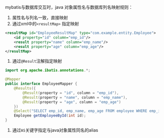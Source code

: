 mybatis与数据库交互时，java 对象属性名与数据库列名映射规则：
1. 属性名与列名一致，直接映射
2. 通过xml中的`<resultMap>` 指定映射

```xml
<resultMap id="EmployeeResultMap" type="com.example.entity.Employee">
    <id property="id" column="emp_id"/>
    <result property="name" column="emp_name"/>
    <result property="age" column="emp_age"/>
</resultMap>
```
1. 通过`@Result`注解指定映射

```java
import org.apache.ibatis.annotations.*;

@Mapper
public interface EmployeeMapper {
    @Results({
        @Result(property = "id", column = "emp_id"),
        @Result(property = "name", column = "emp_name"),
        @Result(property = "age", column = "emp_age")
    })
    @Select("SELECT emp_id, emp_name, emp_age FROM employee WHERE emp_id = #{id}")
    Employee getEmployeeById(int id);
}
```
1. 通过`AS`关键字指定与java对象属性同名的alias